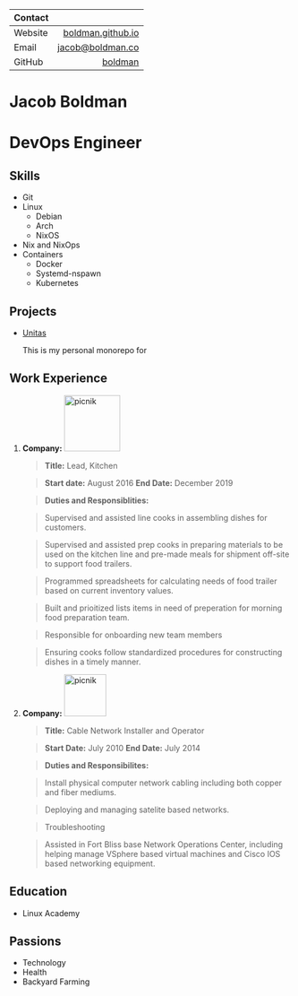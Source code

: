 
| Contact  |                                             |
| -------- | ------------------------------------------: |
| Website  | [boldman.github.io](boldman.github.io)      |
| Email    | [jacob@boldman.co](mailto:jacob@boldman.co) |
| GitHub   | [boldman](https://github.com/boldman)       |

Jacob Boldman
==============

DevOps Engineer
===============
Skills
--------
* Git
* Linux
    * Debian
    * Arch
    * NixOS
* Nix and NixOps
* Containers
    * Docker
    * Systemd-nspawn
    * Kubernetes



Projects
-----------

* [Unitas](https://github.com/boldman/unitas)

    This is my personal monorepo for


Work Experience
----------------

1. **Company:** <img width="100" alt="picnik" src="https://cdn.shopify.com/s/files/1/1800/6097/t/23/assets/logo.png?3269">
  

   > **Title:** Lead, Kitchen
   
   > **Start date:** August 2016 **End Date:** December 2019
   
   > **Duties and Responsiblities:**
   
   > Supervised and assisted line cooks in assembling dishes for customers.
   
   > Supervised and assisted prep cooks in preparing materials to be used on the kitchen line and pre-made meals for shipment off-site to support food trailers.
   
   > Programmed spreadsheets for calculating needs of food trailer based on current inventory values.
   
   > Built and prioitized lists items in need of preperation for morning food preparation team.
   
   > Responsible for onboarding new team members
   
   > Ensuring cooks follow standardized procedures for constructing dishes in a timely manner.
   
   
2. **Company:** <img width="75" alt="picnik" src="https://external-content.duckduckgo.com/iu/?u=https%3A%2F%2Fwww.freeiconspng.com%2Fuploads%2Fus-military-service-star-logo-14.jpg&f=1&nofb=1">

    > **Title:** Cable Network Installer and Operator
    
    > **Start Date:** July 2010  **End Date:** July 2014
    
    > **Duties and Responsibilites:**
    
    > Install physical computer network cabling including both copper and fiber mediums.
    
    > Deploying and managing satelite based networks.
    
    > Troubleshooting 
    
    > Assisted in Fort Bliss base Network Operations Center, including helping manage VSphere based virtual machines and Cisco IOS based networking equipment.


Education
-----------
* Linux Academy


Passions
---------
 - Technology
 - Health
 - Backyard Farming
